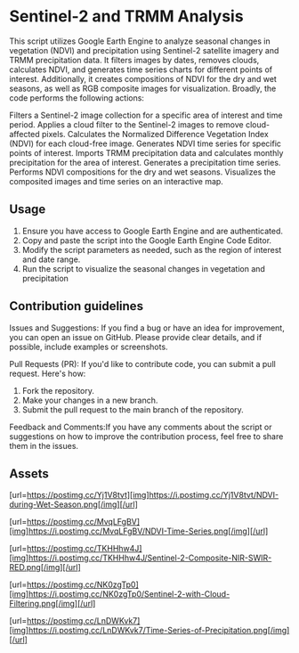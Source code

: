 # Sentinel-2 and TRMM Analysis
This script utilizes Google Earth Engine to analyze seasonal changes in vegetation (NDVI) and precipitation using Sentinel-2 satellite imagery and TRMM precipitation data. It filters images by dates, removes clouds, calculates NDVI, and generates time series charts for different points of interest. Additionally, it creates compositions of NDVI for the dry and wet seasons, as well as RGB composite images for visualization.
Broadly, the code performs the following actions:

Filters a Sentinel-2 image collection for a specific area of interest and time period.
Applies a cloud filter to the Sentinel-2 images to remove cloud-affected pixels.
Calculates the Normalized Difference Vegetation Index (NDVI) for each cloud-free image.
Generates NDVI time series for specific points of interest.
Imports TRMM precipitation data and calculates monthly precipitation for the area of interest.
Generates a precipitation time series.
Performs NDVI compositions for the dry and wet seasons.
Visualizes the composited images and time series on an interactive map.

## Usage
1. Ensure you have access to Google Earth Engine and are authenticated.
2. Copy and paste the script into the Google Earth Engine Code Editor.
3. Modify the script parameters as needed, such as the region of interest and date range.
4. Run the script to visualize the seasonal changes in vegetation and precipitation

## Contribution guidelines

Issues and Suggestions: If you find a bug or have an idea for improvement, you can open an issue on GitHub. Please provide clear details, and if possible, include examples or screenshots.

Pull Requests (PR): If you'd like to contribute code, you can submit a pull request. Here's how:
1. Fork the repository.
2. Make your changes in a new branch.
3. Submit the pull request to the main branch of the repository.

Feedback and Comments:If you have any comments about the script or suggestions on how to improve the contribution process, feel free to share them in the issues.

## Assets
[url=https://postimg.cc/Yj1V8tvt][img]https://i.postimg.cc/Yj1V8tvt/NDVI-during-Wet-Season.png[/img][/url]

[url=https://postimg.cc/MvqLFgBV][img]https://i.postimg.cc/MvqLFgBV/NDVI-Time-Series.png[/img][/url]

[url=https://postimg.cc/TKHHhw4J][img]https://i.postimg.cc/TKHHhw4J/Sentinel-2-Composite-NIR-SWIR-RED.png[/img][/url]

[url=https://postimg.cc/NK0zgTp0][img]https://i.postimg.cc/NK0zgTp0/Sentinel-2-with-Cloud-Filtering.png[/img][/url]

[url=https://postimg.cc/LnDWKvk7][img]https://i.postimg.cc/LnDWKvk7/Time-Series-of-Precipitation.png[/img][/url]

